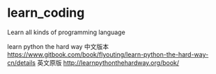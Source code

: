 # learn_coding
Learn all kinds of programming language

learn python the hard way
中文版本
https://www.gitbook.com/book/flyouting/learn-python-the-hard-way-cn/details
英文原版
http://learnpythonthehardway.org/book/
